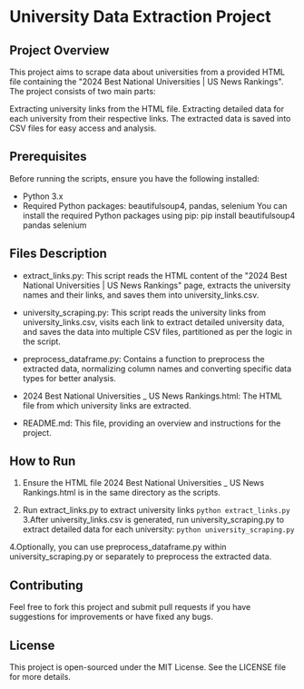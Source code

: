 # University Data Extraction Project
## Project Overview
This project aims to scrape data about universities from a provided HTML file containing the "2024 Best National Universities | US News Rankings". The project consists of two main parts:

Extracting university links from the HTML file.
Extracting detailed data for each university from their respective links.
The extracted data is saved into CSV files for easy access and analysis.

## Prerequisites
Before running the scripts, ensure you have the following installed:
* Python 3.x
* Required Python packages: beautifulsoup4, pandas, selenium
You can install the required Python packages using pip:
pip install beautifulsoup4 pandas selenium

## Files Description
* extract_links.py: This script reads the HTML content of the "2024 Best National Universities | US News Rankings" page, extracts the university names and their links, and saves them into university_links.csv.

* university_scraping.py: This script reads the university links from university_links.csv, visits each link to extract detailed university data, and saves the data into multiple CSV files, partitioned as per the logic in the script.

* preprocess_dataframe.py: Contains a function to preprocess the extracted data, normalizing column names and converting specific data types for better analysis.

* 2024 Best National Universities _ US News Rankings.html: The HTML file from which university links are extracted.

* README.md: This file, providing an overview and instructions for the project.

## How to Run
1. Ensure the HTML file 2024 Best National Universities _ US News Rankings.html is in the same directory as the scripts.

2. Run extract_links.py to extract university links
  `python extract_links.py`
3.After university_links.csv is generated, run university_scraping.py to extract detailed data for each university:
  `python university_scraping.py`

4.Optionally, you can use preprocess_dataframe.py within university_scraping.py or separately to preprocess the extracted data.

## Contributing
Feel free to fork this project and submit pull requests if you have suggestions for improvements or have fixed any bugs.

## License
This project is open-sourced under the MIT License. See the LICENSE file for more details.

